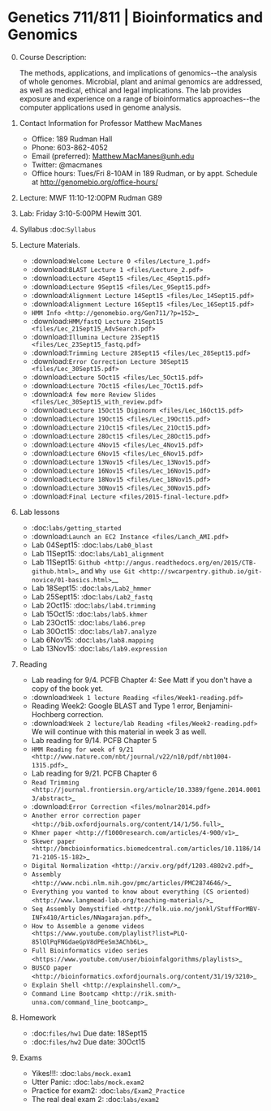 # Genetics 711/811 | Bioinformatics and Genomics


0. Course Description:

    The methods, applications, and implications of genomics--the analysis of whole genomes. Microbial, plant and animal genomics are addressed, as well as medical, ethical and legal implications. The lab provides exposure and experience on a range of bioinformatics approaches--the computer applications used in genome analysis.

1. Contact Information for Professor Matthew MacManes

    - Office: 189 Rudman Hall
    - Phone: 603-862-4052
    - Email (preferred): Matthew.MacManes@unh.edu
    - Twitter: @macmanes
    - Office hours: Tues/Fri 8-10AM in 189 Rudman, or by appt. Schedule at http://genomebio.org/office-hours/

2. Lecture: MWF 11:10-12:00PM Rudman G89

3. Lab: Friday 3:10-5:00PM Hewitt 301.

4. Syllabus :doc:`Syllabus`

5. Lecture Materials.
    -  :download:`Welcome Lecture 0 <files/Lecture_1.pdf>`
    -  :download:`BLAST Lecture 1 <files/Lecture_2.pdf>`
    -  :download:`Lecture 4Sept15 <files/Lec_4Sept15.pdf>`
    -  :download:`Lecture 9Sept15 <files/Lec_9Sept15.pdf>`
    -  :download:`Alignment Lecture 14Sept15 <files/Lec_14Sept15.pdf>`
    -  :download:`Alignment Lecture 16Sept15 <files/Lec_16Sept15.pdf>`
    -  `HMM Info <http://genomebio.org/Gen711/?p=152>`_
    -  :download:`HMM/fastQ Lecture 21Sept15 <files/Lec_21Sept15_AdvSearch.pdf>`
    -  :download:`Illumina Lecture 23Sept15 <files/Lec_23Sept15_fastq.pdf>`
    -  :download:`Trimming Lecture 28Sept15 <files/Lec_28Sept15.pdf>`
    -  :download:`Error Correction Lecture 30Sept15 <files/Lec_30Sept15.pdf>`
    -  :download:`Lecture 5Oct15 <files/Lec_5Oct15.pdf>`
    -  :download:`Lecture 7Oct15 <files/Lec_7Oct15.pdf>`
    -  :download:`A few more Review Slides <files/Lec_30Sept15_with_review.pdf>`
    -  :download:`Lecture 15Oct15 Diginorm <files/Lec_16Oct15.pdf>`
    -  :download:`Lecture 19Oct15 <files/Lec_19Oct15.pdf>`
    -  :download:`Lecture 21Oct15 <files/Lec_21Oct15.pdf>`
    -  :download:`Lecture 28Oct15 <files/Lec_28Oct15.pdf>`
    -  :download:`Lecture 4Nov15 <files/Lec_4Nov15.pdf>`
    -  :download:`Lecture 6Nov15 <files/Lec_6Nov15.pdf>`
    -  :download:`Lecture 13Nov15 <files/Lec_13Nov15.pdf>`
    -  :download:`Lecture 16Nov15 <files/Lec_16Nov15.pdf>`
    -  :download:`Lecture 18Nov15 <files/Lec_18Nov15.pdf>`
    -  :download:`Lecture 30Nov15 <files/Lec_30Nov15.pdf>`
    -  :download:`Final Lecture <files/2015-final-lecture.pdf>`

6. Lab lessons
    - :doc:`labs/getting_started`
    - :download:`Launch an EC2 Instance <files/Lanch_AMI.pdf>`
    - Lab 04Sept15: :doc:`labs/Lab0_blast`
    - Lab 11Sept15: :doc:`labs/Lab1_alignment`
    - Lab 11Sept15: `Github <http://angus.readthedocs.org/en/2015/CTB-github.html>`_ and `Why use Git <http://swcarpentry.github.io/git-novice/01-basics.html>`__
    - Lab 18Sept15: :doc:`labs/Lab2_hmmer`
    - Lab 25Sept15: :doc:`labs/Lab2_fastq`
    - Lab 2Oct15: :doc:`labs/lab4.trimming`
    - Lab 15Oct15: :doc:`labs/lab5.khmer`
    - Lab 23Oct15: :doc:`labs/lab6.prep`
    - Lab 30Oct15: :doc:`labs/lab7.analyze`
    - Lab 6Nov15: :doc:`labs/lab8.mapping`
    - Lab 13Nov15: :doc:`labs/lab9.expression`

7. Reading
    - Lab reading for 9/4. PCFB Chapter 4: See Matt if you don't have a copy of the book yet.
    - :download:`Week 1 lecture Reading <files/Week1-reading.pdf>`
    - Reading Week2: Google BLAST and Type 1 error, Benjamini-Hochberg correction.  
    - :download:`Week 2 lecture/lab Reading <files/Week2-reading.pdf>` We will continue with this material in week 3 as well.
    - Lab reading for 9/14. PCFB Chapter 5
    - `HMM Reading for week of 9/21 <http://www.nature.com/nbt/journal/v22/n10/pdf/nbt1004-1315.pdf>`_
    - Lab reading for 9/21. PCFB Chapter 6
    - `Read Trimming <http://journal.frontiersin.org/article/10.3389/fgene.2014.00013/abstract>`_
    - :download:`Error Correction <files/molnar2014.pdf>`
    - `Another error correction paper <http://bib.oxfordjournals.org/content/14/1/56.full>`_
    - `Khmer paper <http://f1000research.com/articles/4-900/v1>`_
    - `Skewer paper <http://bmcbioinformatics.biomedcentral.com/articles/10.1186/1471-2105-15-182>`_  
    - `Digital Normalization <http://arxiv.org/pdf/1203.4802v2.pdf>`_
    - `Assembly <http://www.ncbi.nlm.nih.gov/pmc/articles/PMC2874646/>`_
    - `Everything you wanted to know about everything (CS oriented)  <http://www.langmead-lab.org/teaching-materials/>`_
    - `Seq Assembly Demystified <http://folk.uio.no/jonkl/StuffForMBV-INFx410/Articles/NNagarajan.pdf>`_
    - `How to Assemble a genome videos <https://www.youtube.com/playlist?list=PLQ-85lQlPqFNGdaeGpV8dPEeSm3AChb6L>`_
    - `Full Bioinformatics video series <https://www.youtube.com/user/bioinfalgorithms/playlists>`_
    - `BUSCO paper <http://bioinformatics.oxfordjournals.org/content/31/19/3210>`_
    - `Explain Shell <http://explainshell.com/>`_
    - `Command Line Bootcamp <http://rik.smith-unna.com/command_line_bootcamp>`_

8. Homework
    - :doc:`files/hw1` Due date: 18Sept15
    - :doc:`files/hw2` Due date: 30Oct15

9. Exams

    - Yikes!!!: :doc:`labs/mock.exam1`
    - Utter Panic: :doc:`labs/mock.exam2`
    - Practice for exam2: :doc:`labs/Exam2_Practice`
    - The real deal exam 2: :doc:`labs/exam2`
